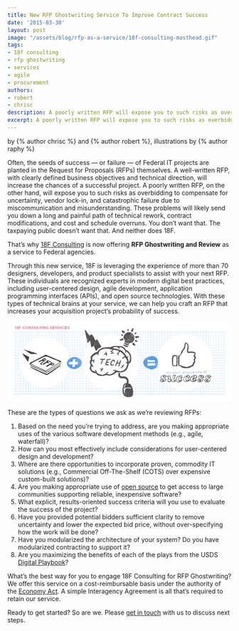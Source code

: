```yaml
---
title: New RFP Ghostwriting Service To Improve Contract Success
date: '2015-03-30'
layout: post
image: "/assets/blog/rfp-as-a-service/18f-consulting-masthead.gif"
tags:
- 18f consulting
- rfp ghostwriting
- services
- agile
- procurement
authors:
- robert
- chrisc
description: A poorly written RFP will expose you to such risks as overbidding to compensate for uncertainty, vendor lock-in, and catastrophic failure due to miscommunication and misunderstanding. You don’t want that. The taxpaying public doesn’t want that. And neither does 18F
excerpt: A poorly written RFP will expose you to such risks as overbidding to compensate for uncertainty, vendor lock-in, and catastrophic failure due to miscommunication and misunderstanding. You don’t want that. The taxpaying public doesn’t want that. And neither does 18F
---
```

<p class="authors" >
    by {% author chrisc %} and {% author robert %}, illustrations by {% author raphy %}
</p>

Often, the seeds of success — or failure — of Federal IT projects are
planted in the Request for Proposals (RFPs) themselves. A well-written
RFP, with clearly defined business objectives and technical direction,
will increase the chances of a successful project. A poorly written RFP,
on the other hand, will expose you to such risks as overbidding to
compensate for uncertainty, vendor lock-in, and catastrophic failure due
to miscommunication and misunderstanding. These problems will likely
send you down a long and painful path of technical rework, contract
modifications, and cost and schedule overruns. You don’t want that. The
taxpaying public doesn’t want that. And neither does 18F.

That’s why [18F Consulting](https://18f.gsa.gov/consulting/) is now
offering **RFP Ghostwriting and Review** as a service to Federal
agencies.

Through this new service, 18F is leveraging the experience of more than
70 designers, developers, and product specialists to assist with your
next RFP. These individuals are recognized experts in modern digital
best practices, including user-centered design, agile development,
application programming interfaces (APIs), and open source technologies.
With these types of technical brains at your service, we can help you
craft an RFP that increases your acquisition project’s probability of
success.

![18F Consulting Services](/assets/blog/rfp-as-a-service/18f-consulting-masthead.gif)

These are the types of questions we ask as we’re reviewing RFPs:

1.  Based on the need you’re trying to address, are you making
    appropriate uses of the various software development methods
    (e.g., agile, waterfall)?
2.  How can you most effectively include considerations for user-centered
    design and development?
3.  Where are there opportunities to incorporate proven, commodity IT
    solutions (e.g., Commercial Off-The-Shelf (COTS) over expensive
    custom-built solutions)?
4.  Are you making appropriate use of [open
    source](https://18f.gsa.gov/2014/11/26/how-to-use-more-open-source/)
    to get access to large communities supporting reliable,
    inexpensive software?
5.  What explicit, results-oriented success criteria will you use to
    evaluate the success of the project?
6.  Have you provided potential bidders sufficient clarity to remove
    uncertainty and lower the expected bid price, without
    over-specifying how the work will be done?
7.  Have you modularized the architecture of your system? Do you have
    modularized contracting to support it?
8.  Are you maximizing the benefits of each of the plays from the USDS
    [Digital Playbook](https://playbook.cio.gov)?

What’s the best way for you to engage 18F Consulting for RFP
Ghostwriting? We offer this service on a cost-reimbursable basis under
the authority of the [Economy
Act](http://www.acquisition.gov/far/html/Subpart%2017_5.html). A simple
Interagency Agreement is all that’s required to retain our service.

Ready to get started? So are we. Please [get in
touch](mailto:18f@gsa.gov) with us to discuss next steps.
